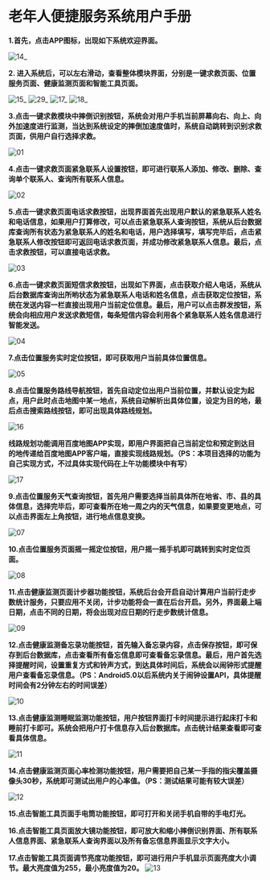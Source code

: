
# 老年人便捷服务系统用户手册

**1.首先，点击APP图标，出现如下系统欢迎界面。**

![14_](https://user-images.githubusercontent.com/18030737/31763964-7613c25a-b4f2-11e7-86d1-df71c71ee5d1.jpg)



**2. 进入系统后，可以左右滑动，查看整体模块界面，分别是一键求救页面、位置服务页面、健康监测页面和智能工具页面。**

![15_](https://user-images.githubusercontent.com/18030737/31764001-8ea33a80-b4f2-11e7-9f0e-d187c5c65c69.jpg)
![29_](https://user-images.githubusercontent.com/18030737/31851559-b2c4f062-b69a-11e7-9f40-3832e2f3bb69.jpg)
![17_](https://user-images.githubusercontent.com/18030737/31764009-8f2e61b4-b4f2-11e7-8543-fe708ba20391.jpg)
![18_](https://user-images.githubusercontent.com/18030737/31764011-8f60bc54-b4f2-11e7-82a0-f3842c774209.jpg)



**3.点击一键求救模块中摔倒识别按钮，系统会对用户手机当前屏幕向右、向上、向外加速度进行监测，当达到系统设定的摔倒加速度值时，系统自动跳转到识别求救页面，供用户自行选择求救。**

![01](https://user-images.githubusercontent.com/18030737/31764221-295f66e8-b4f3-11e7-845a-50b1d4c3e48b.gif)




**4.点击一键求救页面紧急联系人设置按钮，即可进行联系人添加、修改、删除、查询单个联系人、查询所有联系人信息。**

![02](https://user-images.githubusercontent.com/18030737/31764280-4ae9e004-b4f3-11e7-9ef0-bff9cbd042ce.gif)


**5.点击一键求救页面电话求救按钮，出现界面首先出现用户默认的紧急联系人姓名和电话信息，如果用户打算修改，可以点击紧急联系人查询按钮，系统从后台数据库查询所有状态为紧急联系人的姓名和电话，用户选择填写，填写完毕后，点击紧急联系人修改按钮即可返回电话求救页面，并成功修改紧急联系人信息。最后，点击求救按钮，可以直接电话求救。**

![03](https://user-images.githubusercontent.com/18030737/31764303-5c476600-b4f3-11e7-8d7d-00218ab4885d.gif)



**6.点击一键求救页面短信求救按钮，出现如下界面，点击获取介绍人电话，系统从后台数据库查询出所哟状态为紧急联系人电话和姓名信息，点击获取定位按钮，系统在发送内容一栏直接出现用户当前定位信息。最后，用户可以点击群发按钮，系统会向相应用户发送求救短信，每条短信内容会利用各个紧急联系人姓名信息进行智能发送。**

![04](https://user-images.githubusercontent.com/18030737/31764330-6d0f786a-b4f3-11e7-84b9-42ebbf42f64a.gif)
 

**7.点击位置服务实时定位按钮，即可获取用户当前具体位置信息。**

![05](https://user-images.githubusercontent.com/18030737/31764386-9175e220-b4f3-11e7-9ac6-b5fe1bca03ab.gif)




**8.点击位置服务路线导航按钮，首先自动定位出用户当前位置，并默认设定为起点，用户此时点击地图中某一地点，系统自动解析出具体位置，设定为目的地，最后点击搜索路线按钮，即可出现具体路线规划。**

![16](https://user-images.githubusercontent.com/18030737/31852432-2cd742e2-b6aa-11e7-8ed0-7cd0d71719c5.gif)

**线路规划功能调用百度地图APP实现，即用户界面把自己当前定位和预定到达目的地传递给百度地图APP客户端，直接实现线路规划。（PS：本项目选择的功能为自己实现方式，不过具体实现代码在上午功能模块中有写）**

![17](https://user-images.githubusercontent.com/18030737/31852442-429dd186-b6aa-11e7-8b5b-7646fc62fc73.gif)






**9.点击位置服务天气查询按钮，首先用户需要选择当前具体所在地省、市、县的具体信息，选择完毕后，即可查看所在地一周之内的天气信息，如果要变更地点，可以点击界面左上角按钮，进行地点信息变换。**

![07](https://user-images.githubusercontent.com/18030737/31764404-a638c718-b4f3-11e7-91ef-12e8049d88b2.gif)






**10.点击位置服务页面摇一摇定位按钮，用户摇一摇手机即可跳转到实时定位页面。**

![08](https://user-images.githubusercontent.com/18030737/31764516-02c08cf0-b4f4-11e7-8678-02752926ca10.gif)




 **11.点击健康监测页面计步器功能按钮，系统后台会开启自动计算用户当前行走步数统计服务，只要应用不关闭，计步功能将会一直在后台开启。另外，界面最上端日期，点击不同的日期，将会出现对应日期的行走步数统计信息。**

![09](https://user-images.githubusercontent.com/18030737/31764533-0dd9fe46-b4f4-11e7-985c-8967352925df.gif)




**12.点击健康监测备忘录功能按钮，首先输入备忘录内容，点击保存按钮，即可保存到后台数据库，点击查看所有备忘信息即可查看备忘录信息。最后，用户首先选择提醒时间，设置重复方式和铃声方式，到达具体时间后，系统会以闹钟形式提醒用户查看备忘录信息。（PS：Android5.0以后系统内关于闹钟设置API，具体提醒时间会有2分钟左右的时间误差）**

![10](https://user-images.githubusercontent.com/18030737/31764561-1c73adda-b4f4-11e7-8e93-806b4d93301d.gif)




**13.点击健康监测睡眠监测功能按钮，用户按钮界面打卡时间提示进行起床打卡和睡前打卡即可。系统会把用户打卡信息存入后台数据库。点击统计结果查看即可查看具体信息。**

![11](https://user-images.githubusercontent.com/18030737/31764575-26f5d5b2-b4f4-11e7-8b5f-7596fc520a45.gif)




**14.点击健康监测页面心率检测功能按钮，用户需要把自己某一手指的指尖覆盖摄像头30秒，系统即可测试出用户的心率值。（PS：测试结果可能有较大误差）**

![12](https://user-images.githubusercontent.com/18030737/31764585-30fb4420-b4f4-11e7-8838-cb83b3e601f1.gif)



**15.点击智能工具页面手电筒功能按钮，即可打开和关闭手机自带的手电灯光。**

**16.点击智能工具页面放大镜功能按钮，即可放大和缩小摔倒识别界面、所有联系人信息界面、紧急联系人查询界面以及所有备忘信息界面显示文字大小。**

**17.点击智能工具页面调节亮度功能按钮，即可进行用户手机显示页面亮度大小调节。最大亮度值为255，最小亮度值为20。**
![13](https://user-images.githubusercontent.com/18030737/31764602-3dac6f82-b4f4-11e7-87b2-f8188f3a9e87.gif)

